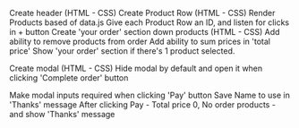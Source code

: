 Create header (HTML - CSS)
Create Product Row (HTML - CSS)
Render Products based of data.js
Give each Product Row an ID, and listen for clicks in + button
Create 'your order' section down products (HTML - CSS)
Add ability to remove products from order
Add ability to sum prices in 'total price'
Show 'your order' section if there's 1 product selected.

Create modal (HTML - CSS)
Hide modal by default and open it when clicking 'Complete order' button

Make modal inputs required when clicking 'Pay' button
Save Name to use in 'Thanks' message
After clicking Pay - Total price 0, No order products - and show 'Thanks' message